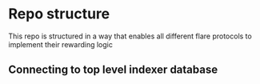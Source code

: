 # Repo structure

This repo is structured in a way that enables all different flare protocols to implement their rewarding logic


## Connecting to top level indexer database

